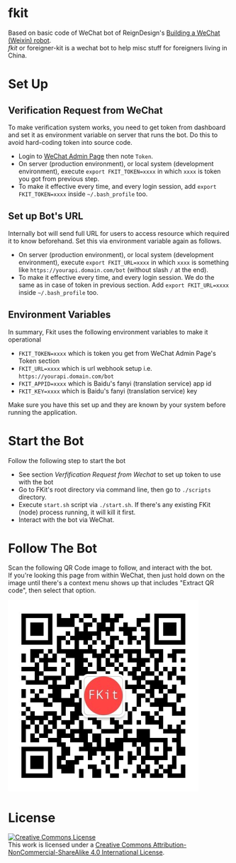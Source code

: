 # fkit

Based on basic code of WeChat bot of ReignDesign's [Building a WeChat (Weixin) robot](http://blog.reigndesign.com/blog/building-a-wechat-weixin-robot/).  
*fkit* or foreigner-kit is a wechat bot to help misc stuff for foreigners living in China. 

# Set Up

## Verification Request from WeChat

To make verification system works, you need to get token from dashboard and set it as environment variable on server that runs the bot. Do this to avoid hard-coding token into source code.

* Login to [WeChat Admin Page](https://mp.weixin.qq.com) then note `Token`.
* On server (production environment), or local system (development environment), execute `export FKIT_TOKEN=xxxx` in which `xxxx` is token you got from previous step.
* To make it effective every time, and every login session, add `export FKIT_TOKEN=xxxx` inside `~/.bash_profile` too.

## Set up Bot's URL

Internally bot will send full URL for users to access resource which required it to know beforehand.
Set this via environment variable again as follows.

* On server (production environment), or local system (development environment), execute `export FKIT_URL=xxxx` in which `xxxx` is something like `https://yourapi.domain.com/bot` (without slash `/` at the end). 
* To make it effective every time, and every login session. We do the same as in case of token in previous section. Add `export FKIT_URL=xxxx` inside `~/.bash_profile` too.

## Environment Variables

In summary, Fkit uses the following environment variables to make it operational

* `FKIT_TOKEN=xxxx` which is token you get from WeChat Admin Page's Token section
* `FKIT_URL=xxxx` which is url webhook setup i.e. `https://yourapi.domain.com/bot`
* `FKIT_APPID=xxxx` which is Baidu's fanyi (translation service) app id
* `FKIT_KEY=xxxx` which is Baidu's fanyi (translation service) key

Make sure you have this set up and they are known by your system before running the application.

# Start the Bot

Follow the following step to start the bot
* See section *Verfification Request from Wechat* to set up token to use with the bot
* Go to FKit's root directory via command line, then go to `./scripts` directory.
* Execute `start.sh` script via `./start.sh`. If there's any existing FKit (node) process running, it will kill it first.
* Interact with the bot via WeChat.

# Follow The Bot

Scan the following QR Code image to follow, and interact with the bot.  
If you're looking this page from within WeChat, then just hold down on the image until there's a context menu shows up that includes "Extract QR code", then select that option.

![fkit qr code](qrcode-fkit-wechat-bot.jpg)

# License

[![Creative Commons License](https://i.creativecommons.org/l/by-nc-sa/4.0/88x31.png)](http://creativecommons.org/licenses/by-nc-sa/4.0/)  
This work is licensed under a [Creative Commons Attribution-NonCommercial-ShareAlike 4.0 International License](https://github.com/haxpor/fkit/blob/master/LICENSE).
